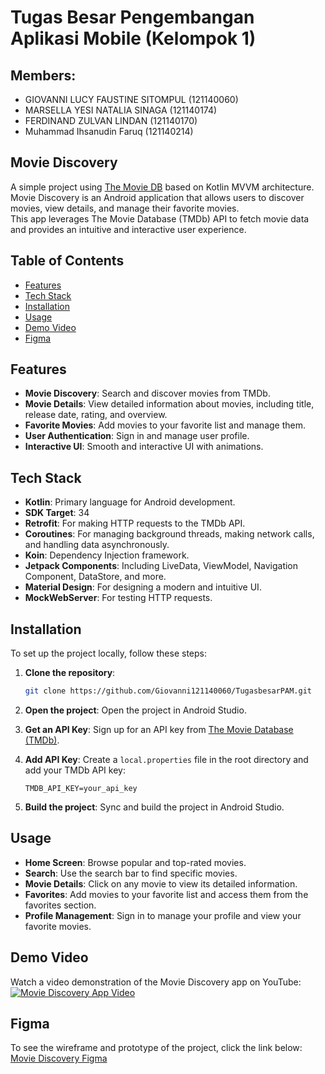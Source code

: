 # Tugas Besar Pengembangan Aplikasi Mobile (Kelompok 1)

## Members:
- GIOVANNI LUCY FAUSTINE SITOMPUL (121140060)
- MARSELLA YESI NATALIA SINAGA (121140174)
- FERDINAND ZULVAN LINDAN	(121140170)
- Muhammad Ihsanudin Faruq (121140214)

## Movie Discovery
A simple project using [The Movie DB](https://www.themoviedb.org) based on Kotlin MVVM architecture. <br>
Movie Discovery is an Android application that allows users to discover movies, view details, and manage their favorite movies. <br>
This app leverages The Movie Database (TMDb) API to fetch movie data and provides an intuitive and interactive user experience. <br>

## Table of Contents
- [Features](#features)
- [Tech Stack](#tech-stack)
- [Installation](#installation)
- [Usage](#usage)
- [Demo Video](#demo-video)
- [Figma](#figma)

## Features
- **Movie Discovery**: Search and discover movies from TMDb.
- **Movie Details**: View detailed information about movies, including title, release date, rating, and overview.
- **Favorite Movies**: Add movies to your favorite list and manage them.
- **User Authentication**: Sign in and manage user profile.
- **Interactive UI**: Smooth and interactive UI with animations.

## Tech Stack
- **Kotlin**: Primary language for Android development.
- **SDK Target**: 34
- **Retrofit**: For making HTTP requests to the TMDb API.
- **Coroutines**: For managing background threads, making network calls, and handling data asynchronously.
- **Koin**: Dependency Injection framework.
- **Jetpack Components**: Including LiveData, ViewModel, Navigation Component, DataStore, and more.
- **Material Design**: For designing a modern and intuitive UI.
- **MockWebServer**: For testing HTTP requests.

## Installation
To set up the project locally, follow these steps:
1. **Clone the repository**:
    ```bash
    git clone https://github.com/Giovanni121140060/TugasbesarPAM.git
    ```

2. **Open the project**: Open the project in Android Studio.

3. **Get an API Key**: Sign up for an API key from [The Movie Database (TMDb)](https://www.themoviedb.org/documentation/api).

4. **Add API Key**: Create a `local.properties` file in the root directory and add your TMDb API key:
    ```
    TMDB_API_KEY=your_api_key
    ```

5. **Build the project**: Sync and build the project in Android Studio.

## Usage
- **Home Screen**: Browse popular and top-rated movies.
- **Search**: Use the search bar to find specific movies.
- **Movie Details**: Click on any movie to view its detailed information.
- **Favorites**: Add movies to your favorite list and access them from the favorites section.
- **Profile Management**: Sign in to manage your profile and view your favorite movies.

## Demo Video
Watch a video demonstration of the Movie Discovery app on YouTube: <br>
[![Movie Discovery App Video](https://img.youtube.com/vi/btew0reJ_9o/0.jpg)](https://youtu.be/btew0reJ_9o)

## Figma
To see the wireframe and prototype of the project, click the link below: <br>
[Movie Discovery Figma](https://www.figma.com/file/WOl1icQWkO3Uq7kd7CCmKJ/Untitled?type=design&node-id=0%3A1&mode=design&t=KL0LgU2NH4bfBjFc-1)
